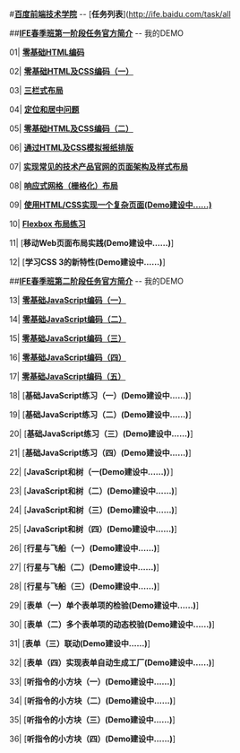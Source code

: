 ﻿#[**百度前端技术学院**](http://ife.baidu.com/) -- [**任务列表**](http://ife.baidu.com/task/all

##[**IFE春季班第一阶段任务官方简介**](http://mp.weixin.qq.com/s?__biz=MzA4MjUyNjY3Nw==&mid=401956006&idx=1&sn=bbf72ea5c17894c3a5423d8b3bdb7d9a#rd) -- 我的DEMO

01| [**零基础HTML编码**](http://yijianc.github.io/IFE-dataV/task_1_1_1.html)

02| [**零基础HTML及CSS编码（一）**](http://yijianc.github.io/IFE-dataV/task_1_1_2.html)

03| [**三栏式布局**](http://yijianc.github.io/IFE-dataV/task_1_1_3.html)

04| [**定位和居中问题**](http://yijianc.github.io/IFE-dataV/task_1_1_4.html)

05| [**零基础HTML及CSS编码（二）**](http://yijianc.github.io/IFE-dataV/task_1_1_5.html)

06| [**通过HTML及CSS模拟报纸排版**](http://yijianc.github.io/IFE-dataV/task_1_1_6.html)

07| [**实现常见的技术产品官网的页面架构及样式布局**](http://yijianc.github.io/IFE-dataV/task_1_1_7.html)

08| [**响应式网格（栅格化）布局**](http://yijianc.github.io/IFE-dataV/task_1_1_8.html)

09| [**使用HTML/CSS实现一个复杂页面(Demo建设中……)**](http://yijianc.github.io/IFE-dataV/task_1_1_9.html)

10| [**Flexbox 布局练习**](http://yijianc.github.io/IFE-dataV/task_1_1_10.html)

11| [**移动Web页面布局实践(Demo建设中……)**]

12| [**学习CSS 3的新特性(Demo建设中……)**]

##[**IFE春季班第二阶段任务官方简介**](http://mp.weixin.qq.com/s?__biz=MzA4MjUyNjY3Nw==&mid=402057593&idx=1&sn=ef20d1808470688bee1c8e242349b47c#rd) -- 我的DEMO

13| [**零基础JavaScript编码（一）**](http://yijianc.github.io/IFE-dataV/task_2_1_13.html)

14| [**零基础JavaScript编码（二）**](http://yijianc.github.io/IFE-dataV/task_2_1_14.html)

15| [**零基础JavaScript编码（三）**](http://yijianc.github.io/IFE-dataV/task_2_1_15.html)

16| [**零基础JavaScript编码（四）**](http://yijianc.github.io/IFE-dataV/task_2_1_16.html)

17| [**零基础JavaScript编码（五）**](http://yijianc.github.io/IFE-dataV/task_2_1_17.html)

18| [**基础JavaScript练习（一）(Demo建设中……)**]

19| [**基础JavaScript练习（二）(Demo建设中……)**]

20| [**基础JavaScript练习（三）(Demo建设中……)**]

21| [**基础JavaScript练习（四）(Demo建设中……)**]

22| [**JavaScript和树（一(Demo建设中……)）**]

23| [**JavaScript和树（二）(Demo建设中……)**]

24| [**JavaScript和树（三）(Demo建设中……)**]

25| [**JavaScript和树（四）(Demo建设中……)**]

26| [**行星与飞船（一）(Demo建设中……)**]

27| [**行星与飞船（二）(Demo建设中……)**]

28| [**行星与飞船（三）(Demo建设中……)**]

29| [**表单（一）单个表单项的检验(Demo建设中……)**]

30| [**表单（二）多个表单项的动态校验(Demo建设中……)**]

31| [**表单（三）联动(Demo建设中……)**]

32| [**表单（四）实现表单自动生成工厂(Demo建设中……)**]

33| [**听指令的小方块（一）(Demo建设中……)**]

34| [**听指令的小方块（二）(Demo建设中……)**]

35| [**听指令的小方块（三）(Demo建设中……)**]

36| [**听指令的小方块（四）(Demo建设中……)**]